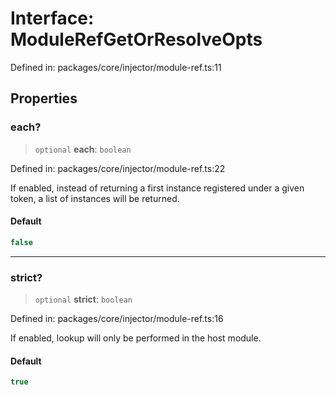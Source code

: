 # Interface: ModuleRefGetOrResolveOpts

Defined in: packages/core/injector/module-ref.ts:11

## Properties

### each?

> `optional` **each**: `boolean`

Defined in: packages/core/injector/module-ref.ts:22

If enabled, instead of returning a first instance registered under a given token,
a list of instances will be returned.

#### Default

```ts
false
```

***

### strict?

> `optional` **strict**: `boolean`

Defined in: packages/core/injector/module-ref.ts:16

If enabled, lookup will only be performed in the host module.

#### Default

```ts
true
```
